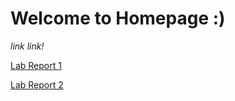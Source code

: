 # **Welcome to Homepage :)**

*link link!*

[Lab Report 1](https://lotusrn.github.io/cse15l-lab-reports/labreport1.html)

[Lab Report 2](https://lotusrn.github.io/cse15l-lab-reports/labreport2.html)

